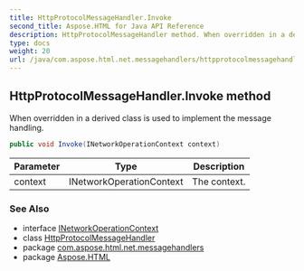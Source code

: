```yaml
---
title: HttpProtocolMessageHandler.Invoke
second_title: Aspose.HTML for Java API Reference
description: HttpProtocolMessageHandler method. When overridden in a derived class is used to implement the message handling
type: docs
weight: 20
url: /java/com.aspose.html.net.messagehandlers/httpprotocolmessagehandler/invoke/
---
```

## HttpProtocolMessageHandler.Invoke method

When overridden in a derived class is used to implement the message handling.

```java
public void Invoke(INetworkOperationContext context)
```

| Parameter | Type | Description |
| --- | --- | --- |
| context | INetworkOperationContext | The context. |

### See Also

* interface [INetworkOperationContext](../../../com.aspose.html.net/inetworkoperationcontext/)
* class [HttpProtocolMessageHandler](../)
* package [com.aspose.html.net.messagehandlers](../../httpprotocolmessagehandler/)
* package [Aspose.HTML](../../../)
